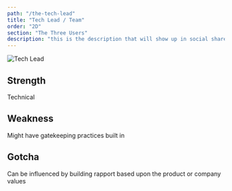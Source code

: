 ```yaml
---
path: "/the-tech-lead"
title: "Tech Lead / Team"
order: "2D"
section: "The Three Users"
description: "this is the description that will show up in social shares"
---
```


![Tech Lead](/images/Tech-lead-transparent.png)


## Strength
Technical

## Weakness
Might have gatekeeping practices built in

## Gotcha
Can be influenced by building rapport based upon the product or company values
